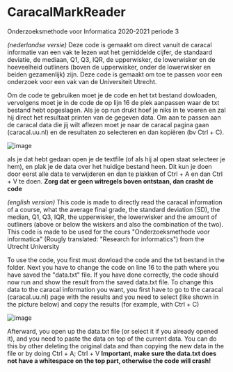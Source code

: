 # CaracalMarkReader
Onderzoeksmethode voor Informatica 2020-2021 periode 3

_(nederlandse versie)_
Deze code is gemaakt om direct vanuit de caracal informatie van een vak te lezen wat het gemiddelde cijfer, de standaard deviatie, de mediaan, Q1, Q3, IQR, de upperwisker, de lowerwisker en de hoeveelheid outliners (boven de upperwisker, onder de lowerwisker en beiden gezamenlijk) zijn. Deze code is gemaakt om toe te passen voor een onderzoek voor een vak van de Universiteit Utrecht.

Om de code te gebruiken moet je de code en het txt bestand dowloaden, vervolgens moet je in de code de op lijn 16 de plek aanpassen waar de txt bestand hebt opgeslagen.
Als je op run drukt hoef je niks in te voeren en zal hij direct het resultaat printen van de gegeven data. Om aan te passen aan de caracal data die jij wilt aflezen moet je naar de caracal pagina gaan (caracal.uu.nl) en de resultaten zo selecteren en dan kopiëren (bv Ctrl + C).

![image](https://user-images.githubusercontent.com/57708260/111767286-d128e900-88a6-11eb-832d-489c5ad5e57b.png)

als je dat hebt gedaan open je de textfile (of als hij al open staat selecteer je hem), en plak je de data over het huidige bestand heen. Dit kun je doen door eerst alle data te verwijderen en dan te plakken of Ctrl + A en dan Ctrl + V te doen.
**Zorg dat er geen witregels boven ontstaan, dan crasht de code**

_(english version)_
This code is made to directly read the caracal information of a course, what the average final grade, the standard deviation (SD), the median, Q1, Q3, IQR, the upperwisker, the lowerwisker and the amount of outliners (above or below the wiskers and also the combination of the two). This code is made to be used for the cours "Onderzoeksmethode voor informatica" (Rougly translated: "Research for informatics") from the Utrecht University

To use the code, you first must dowload the code and the txt bestand in the folder. Next you have to change the code on line 16 to the path where you have saved the "data.txt" file. If you have done correctly, the code should now run and show the result from the saved data.txt file. To change this data to the caracal information you want, you first have to go to the caracal (caracal.uu.nl) page with the results and you need to select (like shown in the picture below) and copy the results (for example, with Ctrl + C)

![image](https://user-images.githubusercontent.com/57708260/111767286-d128e900-88a6-11eb-832d-489c5ad5e57b.png)

Afterward, you open up the data.txt file (or select it if you already opened it), and you need to paste the data on top of the current data. You can do this by other deleting the original data and than copying the new data in the file or by doing Ctrl + A; Ctrl + V
**Important, make sure the data.txt does not have a whitespace on the top part, otherwise the code will crash!**
